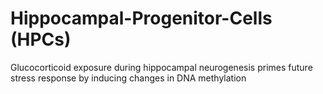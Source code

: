 # Hippocampal-Progenitor-Cells (HPCs)
 Glucocorticoid exposure during hippocampal neurogenesis primes future stress response by inducing changes in DNA methylation
